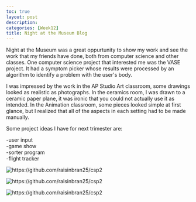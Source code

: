 ```yaml
---
toc: true
layout: post
description:
categories: [Week12]
title: Night at the Museum Blog
---
```


Night at the Museum was a great oppurtunity to show my work and see the work that my friends have done, both from computer science and other classes. One computer science project that interested me was the VASE project. It had a symptom picker whose results were processed by an algorithm to identify a problem with the user's body.  
  
I was impressed by the work in the AP Studio Art classroom, some drawings looked as realistic as photographs. In the ceramics room, I was drawn to a ceramic paper plane, it was ironic that you could not actually use it as intended. In the Animation classroom, some pieces looked simple at first glance, but I realized that all of the aspects in each setting had to be made manually.  
  
Some project ideas I have for next trimester are:  
  
-user input  
-game show  
-sorter program  
-flight tracker  
  
![]({{site.baseurl}}/images/n1.jpg "https://github.com/raisinbran25/csp2")  
  
![]({{site.baseurl}}/images/n2.jpg "https://github.com/raisinbran25/csp2")  
  
![]({{site.baseurl}}/images/n3.jpg "https://github.com/raisinbran25/csp2")